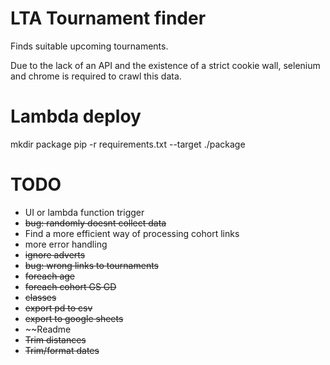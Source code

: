 
# LTA Tournament finder

Finds suitable upcoming tournaments.

Due to the lack of an API and the existence of a strict cookie wall, selenium and chrome is required to crawl this data.

# Lambda deploy

mkdir package
pip -r requirements.txt --target ./package


# TODO

* UI or lambda function trigger
* ~~bug: randomly doesnt collect data~~
* Find a more efficient way of processing cohort links
* more error handling
* ~~ignore adverts~~
* ~~bug: wrong links to tournaments~~
* ~~foreach age~~
* ~~foreach cohort GS GD~~
* ~~classes~~
* ~~export pd to csv~~
* ~~export to google sheets~~
* ~~Readme
* ~~Trim distances~~
* ~~Trim/format dates~~